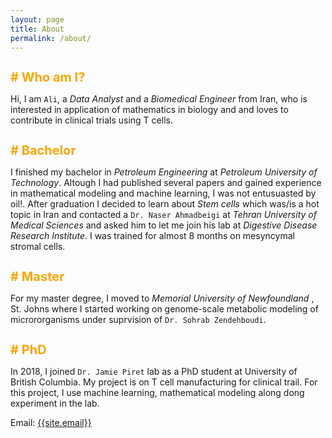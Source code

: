 ```yaml
---
layout: page
title: About
permalink: /about/
---
```


<h1 style="font-size:20px;; color:orange"># Who am I?</h1>
<p>
Hi, I am <code>Ali</code>, a <i>Data Analyst</i> and a <i>Biomedical Engineer</i> from Iran, who is interested in application of mathematics in biology and and loves to contribute in clinical trials using T cells. 
<p>

<h1 style="font-size:20px;; color:orange"># Bachelor</h1>
<p>
I finished my bachelor in <i>Petroleum Engineering</i> at <i>Petroleum University of Technology</i>. Altough I had published several papers and gained experience in mathematical modeling and machine learning, I was not entusuasted by oil!.
After graduation I decided to learn about <i> Stem cells</i> which was/is a hot topic in Iran and contacted a <code>Dr. Naser Ahmadbeigi</code> at <i>Tehran University of Medical Sciences</i> and asked him to let me join his lab at <i>Digestive Disease Research Institute</i>. I was trained for almost 8 months on mesyncymal stromal cells.   
<p>


<h1 style="font-size:20px;; color:orange"># Master</h1>
<p>
For my master degree, I moved to <i>Memorial University of Newfoundland</i> , St. Johns where I started working on genome-scale metabolic modeling of micrororganisms under suprvision of <code>Dr. Sohrab Zendehboudi</code>.
<p>


<h1 style="font-size:20px;; color:orange"># PhD</h1>
<p>
In 2018, I joined <code>Dr. Jamie Piret</code> lab as a PhD student at University of British Columbia. My project is on T cell manufacturing for clinical trail. For this project, I use machine learning, mathematical modeling along dong experiment in the lab.

</p>

Email: <a href="mailto:{{site.email}}?Subject=From Blog Site:">{{site.email}}</a>

